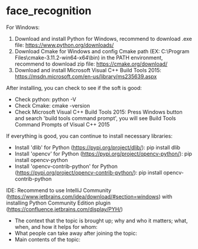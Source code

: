 # face_recognition

For Windows:
1. Download and install Python for Windows, recommend to download .exe file: https://www.python.org/downloads/
2. Download Cmake for Windows and config Cmake path (EX: C:\Program Files\cmake-3.11.2-win64-x64\bin) in the PATH environment, recommend to download zip file: https://cmake.org/download/
3. Download and install Microsoft Visual C++ Build Tools 2015: https://msdn.microsoft.com/en-us/library/ms235639.aspx


After installing, you can check to see if the soft is good:
- Check python: python -V
- Check Cmake: cmake -version
- Check Microsoft Visual C++ Build Tools 2015: Press Windows button and search 'build tools command prompt', you will see Build Tools Command Prompts of Visual C++ 2015


If everything is good, you can continue to install necessary libraries:
- Install 'dlib' for Python (https://pypi.org/project/dlib/): pip install dlib
- Install 'opencv' for Python (https://pypi.org/project/opencv-python/): pip install opencv-python
- Install 'opencv-contrib-python' for Python (https://pypi.org/project/opencv-contrib-python/): pip install opencv-contrib-python

IDE:
Recommend to use IntelliJ Community (https://www.jetbrains.com/idea/download/#section=windows) with installing Python Community Edition plugin (https://confluence.jetbrains.com/display/PYH/)


- The context that the topic is brought up; why and who it matters; what, when, and how it helps for whom:
- What people can take away after joining the topic:
- Main contents of the topic: